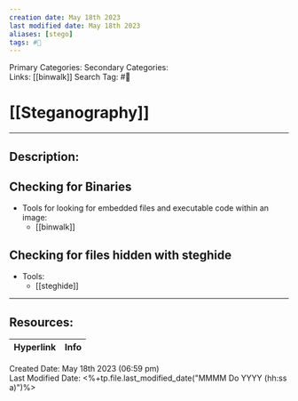 ```yaml
---
creation date: May 18th 2023
last modified date: May 18th 2023
aliases: [stego]
tags: #📕
---
```


Primary Categories: 
Secondary Categories:  
Links: [[binwalk]]
Search Tag: #📕  

# [[Steganography]]  
___

## Description:  


## Checking for Binaries
- Tools for looking for embedded files and executable code within an image:
	- [[binwalk]]

## Checking for files hidden with steghide
- Tools:
	- [[steghide]]

___

## Resources:

| Hyperlink | Info |
| --------- | ---- |


Created Date: May 18th 2023 (06:59 pm)  
Last Modified Date: <%+tp.file.last_modified_date("MMMM Do YYYY (hh:ss a)")%>
